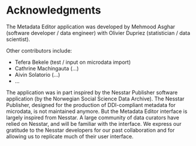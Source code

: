 # Acknowledgments

The Metadata Editor application was developed by Mehmood Asghar (software developer / data engineer) with Olivier Dupriez (statistician / data scientist). 

Other contributors include:
- Tefera Bekele (test / input on microdata import)
- Cathrine Machingauta (...)
- Aivin Solatorio (...)
- ...


The application was in part inspired by the Nesstar Publisher software application (by the Norwegian Social Science Data Archive). The Nesstar Publisher, designed for the production of DDI-compliant metadata for microdata, is not maintained anymore. But the Metadata Editor interface is largely inspired from Nesstar. A large community of data curators have relied on Nesstar, and will be familiar with the interface. We express our gratitude to the Nesstar developers for our past collaboration and for allowing us to replicate much of their user interface.
